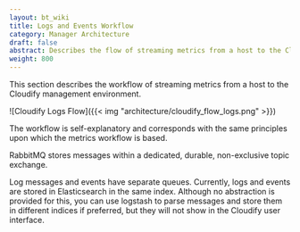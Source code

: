 ```yaml
---
layout: bt_wiki
title: Logs and Events Workflow
category: Manager Architecture
draft: false
abstract: Describes the flow of streaming metrics from a host to the Cloudify management environment
weight: 800
---
```

This section describes the workflow of streaming metrics from a host to the Cloudify management environment.

![Cloudify Logs Flow]({{< img "architecture/cloudify_flow_logs.png" >}})

The workflow is self-explanatory and corresponds with the same principles upon which the metrics workflow is based.

RabbitMQ stores messages within a dedicated, durable, non-exclusive topic exchange. 

Log messages and events have separate queues. Currently, logs and events are stored in Elasticsearch in the same index. Although no abstraction is provided for this, you can use logstash to parse messages and store them in different indices if preferred, but they will not show in the Cloudify user interface.